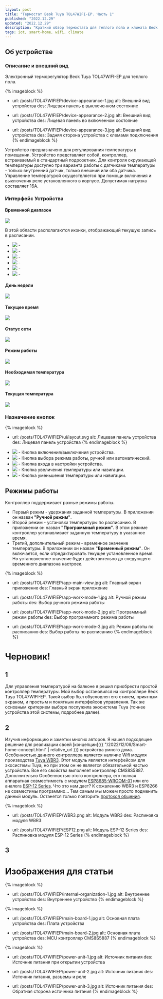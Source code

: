 ```yaml
---
layout: post
title: "Термостат Beok Tuya TOL47WIFI-EP. Часть 1"
published: "2022.12.29"
updated: "2022.12.29"
description: "Краткий обзор термостата для теплого пола и климата Beok Tuya с встроенным модулем Wi-Fi."
tags: iot, smart-home, wifi, climate
---
```



## Об устройстве

### Описание и внешний вид

Электронный терморегулятор Beok Tuya TOL47WIFI-EP для теплого пола.

{% imageblock %}
- url: /posts/TOL47WIFIEP/device-appearance-1.jpg
  alt: Внешний вид устройства
  des: Лицевая панель в выключенном состояние

- url: /posts/TOL47WIFIEP/device-appearance-2.jpg
  alt: Внешний вид устройства
  des: Лицевая панель во включенном состояние

- url: /posts/TOL47WIFIEP/device-appearance-3.jpg
  alt: Внешний вид устройства
  des: Задняя сторона устройства с клемами подключения
{% endimageblock %}

Устройство предназначено для регулирования температуры в помещении. Устройство представляет собой, контроллер, встраиваемый в стандартный подрозетник. 
Для контроля окружающей температуры доступно три варианта работы с датчиками температуры - только внутренний датчик, только внешний или оба датчика.
Управление температурой осуществляется при помощи включения и выключения реле установленного в корпусе. Допустимая нагрузка составляет 16А. 


### Интерфейс Устройства 

#### Временной диапазон

<img class="image-center" src="/posts/TOL47WIFIEP/ui/ui-1.svg">

В этой области располагаются иконки, отображающий текущую запись в расписании.

* <img class="image-center" src="/posts/TOL47WIFIEP/ui/ui-1-1.svg"> - 
* <img class="image-center" src="/posts/TOL47WIFIEP/ui/ui-1-2.svg"> - 
* <img class="image-center" src="/posts/TOL47WIFIEP/ui/ui-1-3.svg"> - 
* <img class="image-center" src="/posts/TOL47WIFIEP/ui/ui-1-4.svg"> - 
* <img class="image-center" src="/posts/TOL47WIFIEP/ui/ui-1-5.svg"> - 
* <img class="image-center" src="/posts/TOL47WIFIEP/ui/ui-1-6.svg"> - 


#### День недели

<img class="image-center" src="/posts/TOL47WIFIEP/ui/ui-2.svg">


#### Текущее время

<img class="image-center" src="/posts/TOL47WIFIEP/ui/ui-3.svg">


#### Статус сети

<img class="image-center" src="/posts/TOL47WIFIEP/ui/ui-4.svg">


#### Режим работы

<img class="image-center" src="/posts/TOL47WIFIEP/ui/ui-5.svg">


#### Необходимая температура

<img class="image-center" src="/posts/TOL47WIFIEP/ui/ui-6.svg">


#### Текущая температура

<img class="image-center" src="/posts/TOL47WIFIEP/ui/ui-7.svg">




### Назначение кнопок

{% imageblock %}
- url: /posts/TOL47WIFIEP/ui/layout.svg
  alt: Лицевая панель устройства
  des: Лицевая панель устройства
{% endimageblock %}


* <img class="image-in-list" src="/posts/TOL47WIFIEP/ui/button-1.svg"> - Кнопка включения/выключения устройства.
* <img class="image-in-list" src="/posts/TOL47WIFIEP/ui/button-2.svg"> - Кнопка выбора режима работы, ручной или автоматический.
* <img class="image-in-list" src="/posts/TOL47WIFIEP/ui/button-3.svg"> - Кнопка входа в настройки устройства.
* <img class="image-in-list" src="/posts/TOL47WIFIEP/ui/button-4.svg"> - Кнопка увеличения температуры или навигации.
* <img class="image-in-list" src="/posts/TOL47WIFIEP/ui/button-5.svg"> - Кнопка уменьшения температуры или навигации.


## Режимы работы

Контроллер поддерживает разные режимы работы.
* Первый режим - удержания заданной температуры. В приложении он назван **"Ручной режим"**.
* Второй режим - установка температуры по расписанию. В приложении он назван **"Программный режим"**. В этом режиме контроллер устанавливает заданную температуру в указанное время.
* Третий, дополнительный режим - временное значение температуры. В приложении он назван **"Временный режим"**. Он включается, если отредактировать текущее установленное время. Но установленное значение будет действительно до следующего временного диапазона настроек.

{% imageblock %}
- url: /posts/TOL47WIFIEP/app-main-view.jpg
  alt: Главный экран приложение
  des: Главный экран приложение

- url: /posts/TOL47WIFIEP/app-work-mode-1.jpg
  alt: Ручной режим работы
  des: Выбор ручного режима работы

- url: /posts/TOL47WIFIEP/app-work-mode-2.jpg
  alt: Программный режим работы
  des: Выбор программного режима работы

- url: /posts/TOL47WIFIEP/app-work-mode-3.jpg
  alt: Режим работы по расписанию
  des: Выбор работы по расписанию
{% endimageblock %}


# Черновик!

## 1

Для управления температурой на балконе я решил приобрести простой контроллер температуры. Мой выбор остановился на контроллере Beok Tuya TOL47WIFI-EP. Такой выбор был обусловлен его стилем, приятным экраном, и простым и понятным интерфейсов управления. Так же основным критерием выбора послужила экосистема Tuya (точнее устройства этой системы, подробнее далее).

## 2

Изучив информацию и заметки многих авторов. Я нашел подходящее решение для реализации своей [концепции]({{ "/2022/12/06/Smart-home-concept.html" | relative_url }}) устройства умного дома. Особенностью данного контроллера является наличие Wifi модуля производства [Tuya WBR3](https://developer.tuya.com/en/docs/iot/wbr3-module-datasheet?id=K9dujs2k5nriy). Этот модуль является интерфейсом для экосистемы Tuya, но при этом он не является обязательной частью устройства. Все его свойства выполняет контроллер CMS8S5887. Дополнительно Особенностью этого контроллера, его полная аппаратная совместимость с модулем [ESP8685-WROOM-01](https://www.espressif.com/sites/default/files/documentation/esp8685-wroom-01_datasheet_en.pdf) или его аналога [ESP-12 Series](https://www.esp8266.com/wiki/doku.php?id=esp8266-module-family). Что это нам дает? К сожалению WBR3 и ESP8266 не совместимы программно... Тем самым мы можем просто подменить данный модуль. Останется только повторить [протокол общения](https://developer.tuya.com/en/docs/iot/tuya-cloud-universal-serial-port-access-protocol?id=K9hhi0xxtn9cb).

{% imageblock %}
- url: /posts/TOL47WIFIEP/WBR3.png
  alt: Модуль WBR3
  des: Распиновка модуля WBR3

- url: /posts/TOL47WIFIEP/ESP12.png
  alt: Модуль ESP-12 Series
  des: Распиновка модуля ESP-12 Series
{% endimageblock %}

## 3

# Изображения для статьи

{% imageblock %}
- url: /posts/TOL47WIFIEP/internal-organization-1.jpg
  alt: Внутреннее устройство
  des: Внутреннее устройство
{% endimageblock %}

{% imageblock %}
- url: /posts/TOL47WIFIEP/main-board-1.jpg
  alt: Основная плата устройства
  des: Плата устройства

- url: /posts/TOL47WIFIEP/main-board-2.jpg
  alt: Основная плата устройства
  des: MCU контроллер CMS8S5887
{% endimageblock %}

{% imageblock %}
- url: /posts/TOL47WIFIEP/power-unit-1.jpg
  alt: Источник питания
  des: Источник питания при открытии устройства

- url: /posts/TOL47WIFIEP/power-unit-2.jpg
  alt: Источник питания
  des: Источник питания, разъемы и реле

- url: /posts/TOL47WIFIEP/power-unit-3.jpg
  alt: Источник питания
  des: Обратная сторона источника питания
{% endimageblock %}






